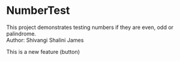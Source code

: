 # NumberTest
This project demonstrates testing numbers if they are even, odd or palindrome.
<br>
Author: Shivangi Shalini James

This is a new feature (button)